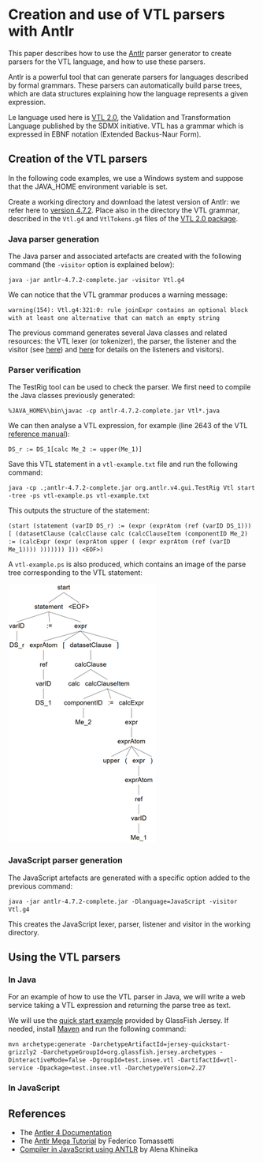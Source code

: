 # Creation and use of VTL parsers with Antlr

This paper describes how to use the [Antlr](https://www.antlr.org) parser generator to create parsers for the VTL language, and how to use these parsers.

Antlr is a powerful tool that can generate parsers for languages described by formal grammars. These parsers can automatically build parse trees, which are data structures explaining how the language represents a given expression.

Le language used here is [VTL 2.0](https://sdmx.org/?page_id=5096), the Validation and Transformation Language published by the SDMX initiative. VTL has a grammar which is expressed in EBNF notation (Extended Backus-Naur Form).

## Creation of the VTL parsers

In the following code examples, we use a Windows system and suppose that the JAVA_HOME environment variable is set.

Create a working directory and download the latest version of Antlr: we refer here to [version 4.7.2](https://www.antlr.org/download/antlr-4.7.2-complete.jar). Place also in the directory the VTL grammar, described in the `Vtl.g4` and `VtlTokens.g4` files of the [VTL 2.0 package](https://sdmx.org/wp-content/uploads/VTL-2.0-package-2018.07.12.zip).

### Java parser generation

The Java parser and associated artefacts are created with the following command (the `-visitor` option is explained below):

```
java -jar antlr-4.7.2-complete.jar -visitor Vtl.g4
```

We can notice that the VTL grammar produces a warning message:

```
warning(154): Vtl.g4:321:0: rule joinExpr contains an optional block with at least one alternative that can match an empty string
```

The previous command generates several Java classes and related resources: the VTL lexer (or tokenizer), the parser, the listener and the visitor (see [here](https://github.com/antlr/antlr4/blob/master/doc/listeners.md)) and [here](https://saumitra.me/blog/antlr4-visitor-vs-listener-pattern/) for details on the listeners and visitors).

### Parser verification

The TestRig tool can be used to check the parser. We first need to compile the Java classes previously generated:

```
%JAVA_HOME%\bin\javac -cp antlr-4.7.2-complete.jar Vtl*.java
```

We can then analyse a VTL expression, for example (line 2643 of the VTL [reference manual](https://sdmx.org/wp-content/uploads/VTL-2.0-Reference-Manual-20180712-final.pdf)):

```
DS_r := DS_1[calc Me_2 := upper(Me_1)]
```

Save this VTL statement in a `vtl-example.txt` file and run the following command:

```
java -cp .;antlr-4.7.2-complete.jar org.antlr.v4.gui.TestRig Vtl start -tree -ps vtl-example.ps vtl-example.txt
```

This outputs the structure of the statement:

```
(start (statement (varID DS_r) := (expr (exprAtom (ref (varID DS_1))) [ (datasetClause (calcClause calc (calcClauseItem (componentID Me_2) := (calcExpr (expr (exprAtom upper ( (expr exprAtom (ref (varID Me_1)))) ))))))) ])) <EOF>)
```

A `vtl-example.ps` is also produced, which contains an image of the parse tree corresponding to the VTL statement:

![Parse tree](/img/vtl-example.png "Parse tree")

### JavaScript parser generation

The JavaScript artefacts are generated with a specific option added to the previous command:

```
java -jar antlr-4.7.2-complete.jar -Dlanguage=JavaScript -visitor Vtl.g4
```

This creates the JavaScript lexer, parser, listener and visitor in the working directory.

## Using the VTL parsers

### In Java

For an example of how to use the VTL parser in Java, we will write a web service taking a VTL expression and returning the parse tree as text.

We will use the [quick start example](https://jersey.github.io/documentation/latest/getting-started.html) provided by GlassFish Jersey. If needed, install [Maven](https://maven.apache.org/) and run the following command:

```
mvn archetype:generate -DarchetypeArtifactId=jersey-quickstart-grizzly2 -DarchetypeGroupId=org.glassfish.jersey.archetypes -DinteractiveMode=false -DgroupId=test.insee.vtl -DartifactId=vtl-service -Dpackage=test.insee.vtl -DarchetypeVersion=2.27
```

### In JavaScript

## References

  * The [Antler 4 Documentation](https://github.com/antlr/antlr4/blob/master/doc/index.md)
  * The [Antlr Mega Tutorial](https://tomassetti.me/antlr-mega-tutorial/) by Federico Tomassetti
  * [Compiler in JavaScript using ANTLR](https://medium.com/dailyjs/compiler-in-javascript-using-antlr-9ec53fd2780f) by Alena Khineika
  